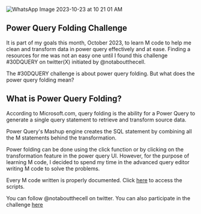 
![WhatsApp Image 2023-10-23 at 10 21 01 AM](https://github.com/dannieRope/Query_Folding_Challenge-30DQUERY/assets/132214828/7adc1e93-171a-4ab7-a848-6d228ec482d1)

## Power Query Folding Challenge

It is part of my goals this month, October 2023, to learn M code to help me clean and transform data in power query effectively and at ease.
Finding a resources for me was not an easy one until I found this challenge #30DQUERY on twitter(X) initiated by @notaboutthecell. 

The #30DQUERY challenge is about power query folding. But what does the power query folding mean?

## What is Power Query Folding?

According to Microsoft.com, query folding is the ability for a Power Query to generate a single query statement to retrieve and transform source data.

Power Query's Mashup engine creates the SQL statement by combining all the M statements behind the transformation.

Power folding can be done using the click function or by clicking on the transformation feature in the power query UI. However, for the purpose of learning M code, I decided to spend my time in the advanced query editor writing M code to solve the problems.

Every M code written is properly documented. Click [here](PowerQuerMScripts) to access the scripts.

You can follow @notaboutthecell on twitter. You can also participate in the challenge [here](https://t.co/5T5RfnmHfC)

